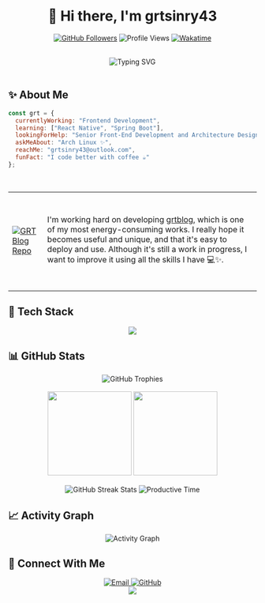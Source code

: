 <div align="center">
  
  # 👋 Hi there, I'm grtsinry43
  
  <p>
    <a href="https://github.com/grtsinry43"><img src="https://img.shields.io/github/followers/grtsinry43?label=Followers&style=social" alt="GitHub Followers" /></a>
    <img src="https://komarev.com/ghpvc/?username=grtsinry43&color=blueviolet&style=flat-square" alt="Profile Views" />
    <a href="https://wakatime.com/@018e213e-b50d-4f78-bc57-c3899fcfa222"><img src="https://wakatime.com/badge/user/018e213e-b50d-4f78-bc57-c3899fcfa222.svg" alt="Wakatime" /></a>
  </p>
  
  <br/>
  
  <img src="https://readme-typing-svg.herokuapp.com?font=Fira+Code&pause=500&color=6A5ACD&center=true&vCenter=true&width=435&lines=Frontend+Developer;Kotlin+Enthusiast;Arch+Linux+User;Always+Learning+New+Things" alt="Typing SVG" />
  
  <br/>
</div>

<br/>

## ✨ About Me

```javascript
const grt = {
  currentlyWorking: "Frontend Development",
  learning: ["React Native", "Spring Boot"],
  lookingForHelp: "Senior Front-End Development and Architecture Design",
  askMeAbout: "Arch Linux ✨",
  reachMe: "grtsinry43@outlook.com",
  funFact: "I code better with coffee ☕"
};
```

<br/>

<table>
  <tr>
    <td style="height:200px;">
      <a href="https://github.com/grtsinry43/grtblog">
        <img src="https://github-readme-stats.vercel.app/api/pin/?username=grtsinry43&repo=grtblog&theme=tokyonight" alt="GRT Blog Repo" />
      </a>
    </td>
    <td>
      I'm working hard on developing <a href="https://github.com/grtsinry43/grtblog">grtblog</a>, which is one of my most energy-consuming works.  
      I really hope it becomes useful and unique, and that it's easy to deploy and use.  
      Although it's still a work in progress, I want to improve it using all the skills I have 💻✨.
    </td>
  </tr>
</table>



## 🚀 Tech Stack

<div align="center">
  <img src="https://skillicons.dev/icons?i=arch,c,cpp,html,css,js,ts,kotlin,nuxtjs,vue,react,vscode,idea,webstorm,pycharm&theme=light&perline=8" />
</div>

## 📊 GitHub Stats

<div align="center">
  <img src="https://github-profile-trophy.vercel.app/?username=grtsinry43&theme=nord&column=7&margin-w=15&margin-h=15" alt="GitHub Trophies" />
</div>
<br/>
<div align="center">
  <img src="https://github-readme-stats.vercel.app/api?username=grtsinry43&count_private=true&show_icons=true&theme=tokyonight&hide_border=true&custom_title=GRT's%20GitHub%20Stats" height="170px" />
  <img src="https://github-readme-stats.vercel.app/api/top-langs/?username=grtsinry43&layout=compact&theme=tokyonight&hide_border=true&hide=html,css,jupyter,Jupyter%20Notebook" height="170px" />
</div>
<br/>
<div align="center">
  <img src="https://github-readme-streak-stats.herokuapp.com/?user=grtsinry43&theme=tokyonight&hide_border=true" alt="GitHub Streak Stats" />
  <img src="https://github-profile-summary-cards.vercel.app/api/cards/productive-time?username=grtsinry43&theme=tokyonight&utcOffset=8" alt="Productive Time" />
</div>

## 📈 Activity Graph

<div align="center">
  <img src="https://github-readme-activity-graph.vercel.app/graph?username=grtsinry43&theme=tokyo-night&hide_border=true" alt="Activity Graph" />
</div>

## 🔗 Connect With Me

<div align="center">
  <a href="mailto:grtsinry43@outlook.com">
    <img src="https://img.shields.io/badge/Email-0078D4?style=for-the-badge&logo=microsoft-outlook&logoColor=white" alt="Email" />
  </a>
  <a href="https://github.com/grtsinry43">
    <img src="https://img.shields.io/badge/GitHub-100000?style=for-the-badge&logo=github&logoColor=white" alt="GitHub" />
  </a>
  <!-- Add more social links as needed -->
</div>

<div align="center">
  <img src="https://capsule-render.vercel.app/api?type=waving&color=gradient&height=100&section=footer" />
</div>
